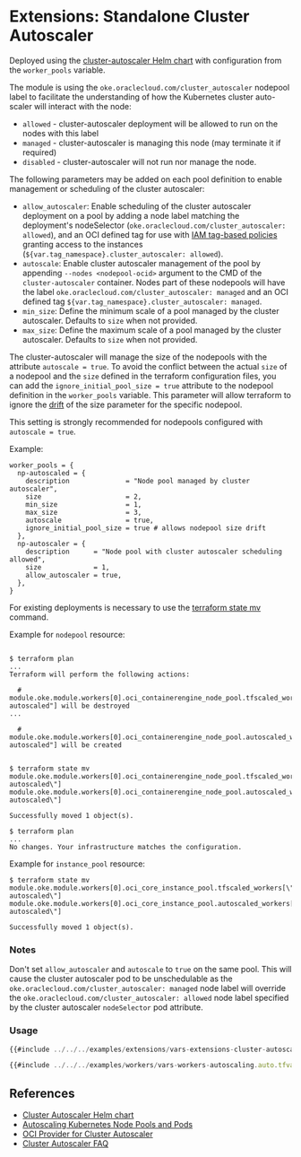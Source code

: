 # Extensions: Standalone Cluster Autoscaler

Deployed using the [cluster-autoscaler Helm chart](https://github.com/kubernetes/autoscaler/tree/master/charts/cluster-autoscaler) with configuration from the `worker_pools` variable.

The module is using the `oke.oraclecloud.com/cluster_autoscaler` nodepool label to facilitate the understanding of how the Kubernetes cluster auto-scaler will interact with the node:
- `allowed` - cluster-autoscaler deployment will be allowed to run on the nodes with this label
- `managed` - cluster-autoscaler is managing this node (may terminate it if required)
- `disabled` - cluster-autoscaler will not run nor manage the node.

The following parameters may be added on each pool definition to enable management or scheduling of the cluster autoscaler:
* `allow_autoscaler`: Enable scheduling of the cluster autoscaler deployment on a pool by adding a node label matching the deployment's nodeSelector (`oke.oraclecloud.com/cluster_autoscaler: allowed`), and an OCI defined tag for use with [IAM tag-based policies](https://docs.oracle.com/en-us/iaas/Content/Tagging/Tasks/managingaccesswithtags.htm) granting access to the instances (`${var.tag_namespace}.cluster_autoscaler: allowed`).
* `autoscale`: Enable cluster autoscaler management of the pool by appending `--nodes <nodepool-ocid>` argument to the CMD of the `cluster-autoscaler` container. Nodes part of these nodepools will have the label `oke.oraclecloud.com/cluster_autoscaler: managed` and an OCI defined tag `${var.tag_namespace}.cluster_autoscaler: managed`. 
* `min_size`: Define the minimum scale of a pool managed by the cluster autoscaler. Defaults to `size` when not provided.
* `max_size`: Define the maximum scale of a pool managed by the cluster autoscaler. Defaults to `size` when not provided.

The cluster-autoscaler will manage the size of the nodepools with the attribute `autoscale = true`. To avoid the conflict between the actual `size` of a nodepool and the `size` defined in the terraform configuration files, you can add the `ignore_initial_pool_size = true` attribute to the nodepool definition in the `worker_pools` variable. This parameter will allow terraform to ignore the [drift](https://developer.hashicorp.com/terraform/tutorials/state/resource-drift) of the size parameter for the specific nodepool.

This setting is strongly recommended for nodepools configured with `autoscale = true`.

Example:

```
worker_pools = {
  np-autoscaled = {
    description              = "Node pool managed by cluster autoscaler",
    size                     = 2,
    min_size                 = 1,
    max_size                 = 3,
    autoscale                = true,
    ignore_initial_pool_size = true # allows nodepool size drift
  },
  np-autoscaler = {
    description      = "Node pool with cluster autoscaler scheduling allowed",
    size             = 1,
    allow_autoscaler = true,
  },
}

```


For existing deployments is necessary to use the [terraform state mv](https://developer.hashicorp.com/terraform/cli/commands/state/mv) command.

Example for `nodepool` resource:
```

$ terraform plan
...
Terraform will perform the following actions:
  
  # module.oke.module.workers[0].oci_containerengine_node_pool.tfscaled_workers["np-autoscaled"] will be destroyed
...

  # module.oke.module.workers[0].oci_containerengine_node_pool.autoscaled_workers["np-autoscaled"] will be created


$ terraform state mv module.oke.module.workers[0].oci_containerengine_node_pool.tfscaled_workers[\"np-autoscaled\"]  module.oke.module.workers[0].oci_containerengine_node_pool.autoscaled_workers[\"np-autoscaled\"]

Successfully moved 1 object(s).

$ terraform plan
...
No changes. Your infrastructure matches the configuration.

```

Example for `instance_pool` resource:

```
$ terraform state mv module.oke.module.workers[0].oci_core_instance_pool.tfscaled_workers[\"np-autoscaled\"] module.oke.module.workers[0].oci_core_instance_pool.autoscaled_workers[\"np-autoscaled\"]

Successfully moved 1 object(s).

```

### Notes

Don't set `allow_autoscaler` and `autoscale` to `true` on the same pool. This will cause the cluster autoscaler pod to be unschedulable as the `oke.oraclecloud.com/cluster_autoscaler: managed` node label will override the `oke.oraclecloud.com/cluster_autoscaler: allowed` node label specified by the cluster autoscaler `nodeSelector` pod attribute.

### Usage
```javascript
{{#include ../../../examples/extensions/vars-extensions-cluster-autoscaler.auto.tfvars:4:}}
```

```javascript
{{#include ../../../examples/workers/vars-workers-autoscaling.auto.tfvars:4:}}
```

## References
* [Cluster Autoscaler Helm chart](https://github.com/kubernetes/autoscaler/tree/master/charts/cluster-autoscaler)
* [Autoscaling Kubernetes Node Pools and Pods](https://docs.oracle.com/en-us/iaas/Content/ContEng/Tasks/contengautoscalingclusters.htm)
* [OCI Provider for Cluster Autoscaler](https://github.com/kubernetes/autoscaler/tree/master/cluster-autoscaler/cloudprovider/oci#cluster-autoscaler-for-oracle-cloud-infrastructure-oci)
* [Cluster Autoscaler FAQ](https://github.com/kubernetes/autoscaler/blob/master/cluster-autoscaler/FAQ.md)